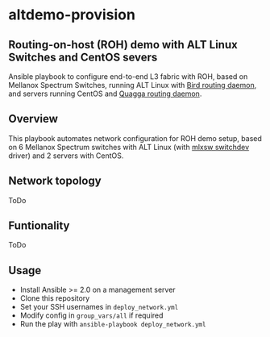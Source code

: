 # altdemo-provision
## Routing-on-host (ROH) demo with ALT Linux Switches and CentOS severs
Ansible playbook to configure end-to-end L3 fabric with ROH, based on Mellanox Spectrum Switches, running ALT Linux with [Bird routing daemon](http://bird.network.cz), and servers running CentOS and [Quagga routing daemon](http://www.nongnu.org/quagga/).
## Overview
This playbook automates network configuration for ROH demo setup, based on 6 Mellanox Spectrum switches with ALT Linux (with [mlxsw switchdev](https://github.com/Mellanox/mlxsw/wiki/Overview) driver) and 2 servers with CentOS.

## Network topology
ToDo

## Funtionality
ToDo

## Usage
* Install Ansible >= 2.0 on a management server
* Clone this repository
* Set your SSH usernames in `deploy_network.yml`
* Modify config in `group_vars/all` if required
* Run the play with `ansible-playbook deploy_network.yml`
